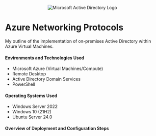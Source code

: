 <p align="center">
<img src="https://i.imgur.com/pU5A58S.png" alt="Microsoft Active Directory Logo"/>
</p>

# Azure Networking Protocols
My outline of the implementation of on-premises Active Directory within Azure Virtual Machines.


#### Environments and Technologies Used

- Microsoft Azure (Virtual Machines/Compute)
- Remote Desktop
- Active Directory Domain Services
- PowerShell

#### Operating Systems Used

- Windows Server 2022
- Windows 10 (21H2)
- Ubuntu Server 24.0

#### Overview of Deployment and Configuration Steps
